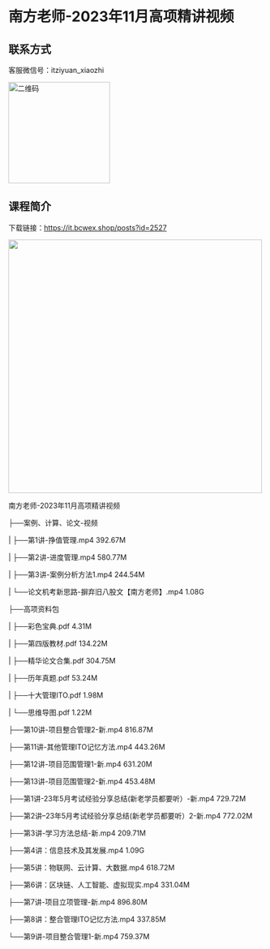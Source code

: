 # 南方老师-2023年11月高项精讲视频

## 联系方式

客服微信号：itziyuan_xiaozhi

<img src="https://ziyuanyun.oss-cn-guangzhou.aliyuncs.com/common/20240614073449/666b82192834a.jpg" width="200" height="200" alt="二维码">

## 课程简介

下载链接：https://it.bcwex.shop/posts?id=2527

<img src="https://ziyuanyun.oss-cn-guangzhou.aliyuncs.com/yun/20240515184047/6644912ff3f46.jpg" width="500" alt="">

  南方老师-2023年11月高项精讲视频



 ├──案例、计算、论文-视频

 | ├──第1讲-挣值管理.mp4 392.67M

 | ├──第2讲-进度管理.mp4 580.77M

 | ├──第3讲-案例分析方法1.mp4 244.54M

 | └──论文机考新思路-摒弃旧八股文【南方老师】.mp4 1.08G

 ├──高项资料包

 | ├──彩色宝典.pdf 4.31M

 | ├──第四版教材.pdf 134.22M

 | ├──精华论文合集.pdf 304.75M

 | ├──历年真题.pdf 53.24M

 | ├──十大管理ITO.pdf 1.98M

 | └──思维导图.pdf 1.22M

 ├──第10讲-项目整合管理2-新.mp4 816.87M

 ├──第11讲-其他管理ITO记忆方法.mp4 443.26M

 ├──第12讲-项目范围管理1-新.mp4 631.20M

 ├──第13讲-项目范围管理2-新.mp4 453.48M

 ├──第1讲-23年5月考试经验分享总结(新老学员都要听）-新.mp4 729.72M

 ├──第2讲&#8211;23年5月考试经验分享总结(新老学员都要听）2-新.mp4 772.02M

 ├──第3讲-学习方法总结-新.mp4 209.71M

 ├──第4讲：信息技术及其发展.mp4 1.09G

 ├──第5讲：物联网、云计算、大数据.mp4 618.72M

 ├──第6讲：区块链、人工智能、虚拟现实.mp4 331.04M

 ├──第7讲-项目立项管理-新.mp4 896.80M

 ├──第8讲：整合管理ITO记忆方法.mp4 337.85M

 └──第9讲-项目整合管理1-新.mp4 759.37M

  